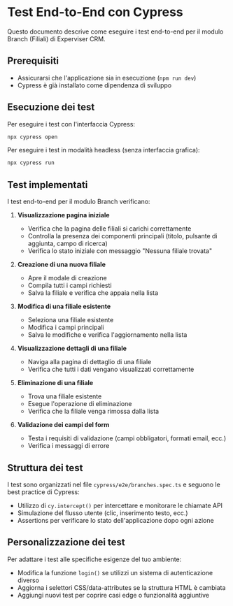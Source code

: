 # Test End-to-End con Cypress

Questo documento descrive come eseguire i test end-to-end per il modulo Branch (Filiali) di Experviser CRM.

## Prerequisiti

- Assicurarsi che l'applicazione sia in esecuzione (`npm run dev`)
- Cypress è già installato come dipendenza di sviluppo

## Esecuzione dei test

Per eseguire i test con l'interfaccia Cypress:

```bash
npx cypress open
```

Per eseguire i test in modalità headless (senza interfaccia grafica):

```bash
npx cypress run
```

## Test implementati

I test end-to-end per il modulo Branch verificano:

1. **Visualizzazione pagina iniziale**
   - Verifica che la pagina delle filiali si carichi correttamente
   - Controlla la presenza dei componenti principali (titolo, pulsante di aggiunta, campo di ricerca)
   - Verifica lo stato iniziale con messaggio "Nessuna filiale trovata"

2. **Creazione di una nuova filiale**
   - Apre il modale di creazione
   - Compila tutti i campi richiesti
   - Salva la filiale e verifica che appaia nella lista

3. **Modifica di una filiale esistente**
   - Seleziona una filiale esistente
   - Modifica i campi principali
   - Salva le modifiche e verifica l'aggiornamento nella lista

4. **Visualizzazione dettagli di una filiale**
   - Naviga alla pagina di dettaglio di una filiale
   - Verifica che tutti i dati vengano visualizzati correttamente

5. **Eliminazione di una filiale**
   - Trova una filiale esistente
   - Esegue l'operazione di eliminazione
   - Verifica che la filiale venga rimossa dalla lista

6. **Validazione dei campi del form**
   - Testa i requisiti di validazione (campi obbligatori, formati email, ecc.)
   - Verifica i messaggi di errore

## Struttura dei test

I test sono organizzati nel file `cypress/e2e/branches.spec.ts` e seguono le best practice di Cypress:

- Utilizzo di `cy.intercept()` per intercettare e monitorare le chiamate API
- Simulazione del flusso utente (clic, inserimento testo, ecc.)
- Assertions per verificare lo stato dell'applicazione dopo ogni azione

## Personalizzazione dei test

Per adattare i test alle specifiche esigenze del tuo ambiente:

- Modifica la funzione `login()` se utilizzi un sistema di autenticazione diverso
- Aggiorna i selettori CSS/data-attributes se la struttura HTML è cambiata
- Aggiungi nuovi test per coprire casi edge o funzionalità aggiuntive